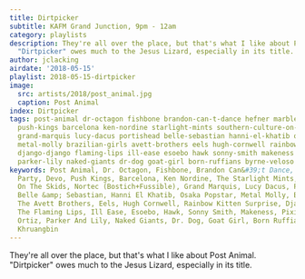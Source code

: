 ```yaml
---
title: Dirtpicker
subtitle: KAFM Grand Junction, 9pm - 12am
category: playlists
description: They're all over the place, but that's what I like about Post Animal.
  "Dirtpicker" owes much to the Jesus Lizard, especially in its title.
author: jclacking
airdate: '2018-05-15'
playlist: 2018-05-15-dirtpicker
image:
  src: artists/2018/post_animal.jpg
  caption: Post Animal
index: Dirtpicker
tags: post-animal dr-octagon fishbone brandon-can-t-dance hefner marble-party devo
  push-kings barcelona ken-nordine starlight-mints southern-culture-on-skids nortec-bostich-fussible
  grand-marquis lucy-dacus portishead belle-sebastian hanni-el-khatib osaka-popstar
  metal-molly brazilian-girls avett-brothers eels hugh-cornwell rainbow-kitten-surprise
  django-django flaming-lips ill-ease esoebo hawk sonny-smith makeness pixies speedy-ortiz
  parker-lily naked-giants dr-dog goat-girl born-ruffians byrne-veloso khruangbin
keywords: Post Animal, Dr. Octagon, Fishbone, Brandon Can&#39;t Dance, Hefner, Marble
  Party, Devo, Push Kings, Barcelona, Ken Nordine, The Starlight Mints, Southern Culture
  On The Skids, Nortec (Bostich+Fussible), Grand Marquis, Lucy Dacus, Portishead,
  Belle &amp; Sebastian, Hanni El Khatib, Osaka Popstar, Metal Molly, Brazilian Girls,
  The Avett Brothers, Eels, Hugh Cornwell, Rainbow Kitten Surprise, Django Django,
  The Flaming Lips, Ill Ease, Esoebo, Hawk, Sonny Smith, Makeness, Pixies, Speedy
  Ortiz, Parker And Lily, Naked Giants, Dr. Dog, Goat Girl, Born Ruffians, Byrne/Veloso,
  Khruangbin
---
```

They're all over the place, but that's what I like about Post Animal. "Dirtpicker" owes much to the Jesus Lizard, especially in its title.
